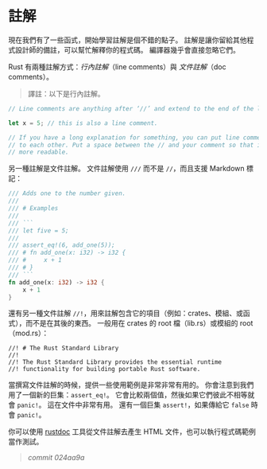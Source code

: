 # 註解

現在我們有了一些函式，開始學習註解是個不錯的點子。
註解是讓你留給其他程式設計師的備註，可以幫忙解釋你的程式碼。
編譯器幾乎會直接忽略它們。

Rust 有兩種註解方式：*行內註解*（line comments）與 *文件註解*（doc comments）。

> 譯註：以下是行內註解。

```rust
// Line comments are anything after ‘//’ and extend to the end of the line.

let x = 5; // this is also a line comment.

// If you have a long explanation for something, you can put line comments next
// to each other. Put a space between the // and your comment so that it’s
// more readable.
```

另一種註解是文件註解。
文件註解使用 `///` 而不是 `//`，而且支援 Markdown 標記：

```rust
/// Adds one to the number given.
///
/// # Examples
///
/// ```
/// let five = 5;
///
/// assert_eq!(6, add_one(5));
/// # fn add_one(x: i32) -> i32 {
/// #     x + 1
/// # }
/// ```
fn add_one(x: i32) -> i32 {
    x + 1
}
```

還有另一種文件註解 `//!`，用來註解包含它的項目（例如：crates、模組、或函式），而不是在其後的東西。
一般用在 crates 的 root 檔（lib.rs）或模組的 root（mod.rs）：

```
//! # The Rust Standard Library
//!
//! The Rust Standard Library provides the essential runtime
//! functionality for building portable Rust software.
```

當撰寫文件註解的時候，提供一些使用範例是非常非常有用的。
你會注意到我們用了一個新的巨集：`assert_eq!`。
它會比較兩個值，然後如果它們彼此不相等就會 `panic!`。
這在文件中非常有用。
還有一個巨集 `assert!`，如果傳給它 `false` 時會 `panic!`。

你可以使用 [rustdoc](documentation.html) 工具從文件註解去產生 HTML 文件，也可以執行程式碼範例當作測試。


> *commit 024aa9a*
